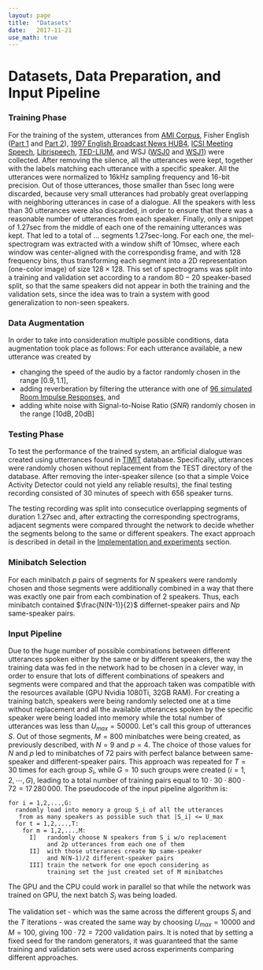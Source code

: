 ```yaml
---
layout: page
title:  "Datasets"
date:   2017-11-21
use_math: true
---
```


# Datasets, Data Preparation, and Input Pipeline

### Training Phase

For the training of the system, utterances from [AMI Corpus][amicorpus], Fisher English ([Part 1][fisher1] and [Part 2][fisher2]), [1997 English Broadcast News HUB4][hub4], [ICSI Meeting Speech][icsi], [Librispeech][librispeech], [TED-LIUM][tedlium], and WSJ ([WSJ0][wsj0] and [WSJ1][wsj1]) were collected. After removing the silence, all the utterances were kept, together with the labels matching each utterance with a specific speaker. All the utterances were normalized to $16$kHz sampling frequency and $16$-bit precision. Out of those utterances, those smaller than $5$sec long were discarded, because very small utterances had probably great overlapping with neighboring utterances in case of a dialogue. All the speakers with less than $30$ utterances were also discarded, in order to ensure that there was a reasonable number of utterances from each speaker. Finally, only a snippet of $1.27$sec from the middle of each one of the remaining utterances was kept. That led to a total of ... segments $1.27$sec-long. For each one, the mel-spectrogram was extracted with a window shift of 10msec, where each window was center-aligned with the correspondisg frame, and with $128$ frequency bins, thus transforming each segment into a 2D representation (one-color image) of size $128\times128$. This set of spectrograms was split into a training and validation set according to a random $80-20$ speaker-based split, so that the same speakers did not appear in both the training and the validation sets, since the idea was to train a system with good generalization to non-seen speakers.

### Data Augmentation

In order to take into consideration multiple possible conditions, data augmentation took place as follows: For each utterance available, a new utterance was created by
* changing the speed of the audio by a factor randomly chosen in the range $[0.9, 1.1]$,
* adding reverberation by filtering the utterance with one of [96 simulated Room Impulse Responses](https://reverb2014.dereverberation.com/download.html), and
* adding white noise with Signal-to-Noise Ratio $(SNR)$ randomly chosen in the range $[10\text{dB}, 20\text{dB}]$

### Testing Phase
To test the performance of the trained system, an artificial dialogue was created using utterrances found in [TIMIT][timit] database. Specifically, utterances were randomly chosen without replacement from the TEST directory of the database. After removing the inter-speaker silence (so that a simple Voice Activity Detector could not yield any reliable results), the final testing recording consisted of $30$ minutes of speech with $656$ speaker turns.

The testing recording was split into consecutice overlapping segments of duration $1.27$sec and, after extracting the corresponding spectrograms, adjacent segments were compared throught the network to decide whether the segments belong to the same or different speakers. The exact approach is described in detail in the [Implementation and experiments](experiments.html) section.

### Minibatch Selection
For each minibatch $p$ pairs of segments for $N$ speakers were randomly chosen and those segments were additionally combined in a way that there was exactly one pair from each combination of 2 speakers. Thus, each minibatch contained $\frac{N(N-1)}{2}$ differnet-speaker pairs and $Np$ same-speaker pairs.

### Input Pipeline
Due to the huge number of possible combinations between different utterances spoken either by the same or by different speakers, the way the training data was fed in the network had to be chosen in a clever way, in order to ensure that lots of different combinations of speakers and segments were compared and that the approach taken was compatible with the resources available (GPU Nvidia 1080Ti, 32GB RAM). For creating a training batch, speakers were being randomly selected one at a time without replacement and all the available utterances spoken by the specific speaker were being loaded into memory while the total number of utterances was less than $U_{max}=50000$. Let's call this group of utterances $S$. Out of those segments, $M=800$ minibatches were being created, as previously described, with $N=9$ and $p=4$. The choice of those values for $N$ and $p$ led to minibatches of $72$ pairs with perfect balance between same-speaker and different-speaker pairs. This approach was repeated for $T=30$ times for each group $S_i$, while $G=10$ such groups were created ($i=1,2,\cdots,G$), leading to a total number of training pairs equal to $10\cdot30\cdot800\cdot72=17\,280\,000$. The pseudocode of the input pipeline algorithm is:

```
for i = 1,2,...,G:
  randomly load into memory a group S_i of all the utterances
   from as many speakers as possible such that |S_i| <= U_max 
  for t = 1,2,...,T:
    for m = 1,2,...,M:
      I]   randomly choose N speakers from S_i w/o replacement 
           and 2p utterances from each one of them
      II]  with those utterances create Np same-speaker 
           and N(N-1)/2 different-speaker pairs
      III] train the network for one epoch considering as 
           training set the just created set of M minibatches 
```
The GPU and the CPU could work in parallel so that while the network was trained on GPU, the next batch $S_i$ was being loaded.

The validation set - which was the same across the different groups $S_i$ and the $T$ iterations - was created the same way by choosing $U_{max}=10000$ and $M=100$, giving $100\cdot72=7200$ validation pairs. It is noted that by setting a fixed seed for the random generators, it was guaranteed that the same training and validation sets were used across experiments comparing different approaches.


[amicorpus]: http://groups.inf.ed.ac.uk/ami/corpus/
[fisher1]: https://catalog.ldc.upenn.edu/LDC2004S13
[fisher2]: https://catalog.ldc.upenn.edu/LDC2005S13
[hub4]: https://catalog.ldc.upenn.edu/ldc98s71
[icsi]: https://catalog.ldc.upenn.edu/LDC2004S02
[librispeech]: http://www.openslr.org/12
[tedlium]: http://www-lium.univ-lemans.fr/en/content/ted-lium-corpus
[wsj0]: https://catalog.ldc.upenn.edu/ldc93s6a
[wsj1]: https://catalog.ldc.upenn.edu/ldc94s13a
[timit]: https://catalog.ldc.upenn.edu/ldc93s1

